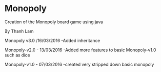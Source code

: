 # Monopoly
Creation of the Monopoly board game using java

By Thanh Lam

Monopoly v3.0 /16/03/2016 
-Added inheritance

Monopoly-v2.0 - 13/03/2016
-Added more features to basic Monopoly-v1.0 such as dice

Monopoly-v1.0 - 07/03/2016
-created very stripped down basic monopoly
